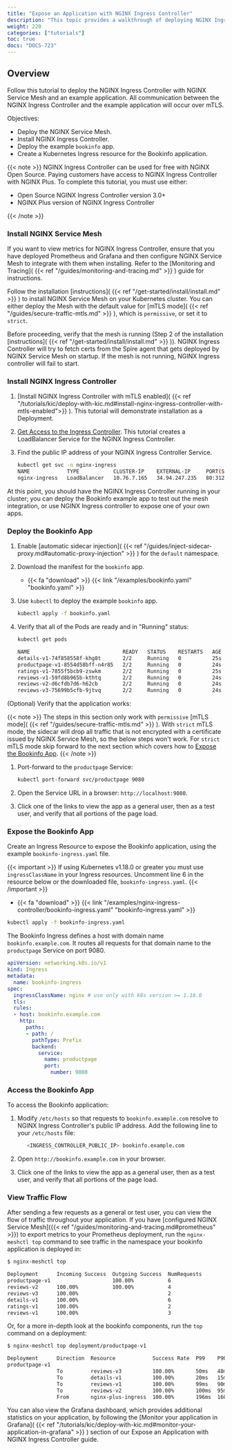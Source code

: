 ```yaml
---
title: "Expose an Application with NGINX Ingress Controller"
description: "This topic provides a walkthrough of deploying NGINX Ingress Controller for Kubernetes to expose an application within NGINX Service Mesh."
weight: 220
categories: ["tutorials"]
toc: true
docs: "DOCS-723"
---
```


## Overview

Follow this tutorial to deploy the NGINX Ingress Controller with NGINX Service Mesh and an example application.
All communication between the NGINX Ingress Controller and the example application will occur over mTLS.

Objectives:

- Deploy the NGINX Service Mesh.
- Install NGINX Ingress Controller.
- Deploy the example `bookinfo` app.
- Create a Kubernetes Ingress resource for the Bookinfo application.

{{< note >}}
NGINX Ingress Controller can be used for free with NGINX Open Source. Paying customers have access to NGINX Ingress Controller with NGINX Plus.
To complete this tutorial, you must use either:

- Open Source NGINX Ingress Controller version 3.0+
- NGINX Plus version of NGINX Ingress Controller

{{< /note >}}

### Install NGINX Service Mesh

If you want to view metrics for NGINX Ingress Controller, ensure that you have deployed Prometheus and Grafana and then configure NGINX Service Mesh to integrate with them when installing. Refer to the [Monitoring and Tracing]( {{< ref "/guides/monitoring-and-tracing.md" >}} ) guide for instructions.

Follow the installation [instructions]( {{< ref "/get-started/install/install.md" >}} ) to install NGINX Service Mesh on your Kubernetes cluster.
You can either deploy the Mesh with the default value for [mTLS mode]( {{< ref "/guides/secure-traffic-mtls.md" >}} ), which is `permissive`, or set it to `strict`.

Before proceeding, verify that the mesh is running (Step 2 of the installation [instructions]( {{< ref "/get-started/install/install.md" >}} )).
NGINX Ingress Controller will try to fetch certs from the Spire agent that gets deployed by NGINX Service Mesh on startup. If the mesh is not running, NGINX Ingress controller will fail to start.

### Install NGINX Ingress Controller

1. [Install NGINX Ingress Controller with mTLS enabled]( {{< ref "/tutorials/kic/deploy-with-kic.md#install-nginx-ingress-controller-with-mtls-enabled">}} ). This tutorial will demonstrate installation as a Deployment.
2. [Get Access to the Ingress Controller](https://docs.nginx.com/nginx-ingress-controller/installation/installation-with-manifests/#4-get-access-to-the-ingress-controller). This tutorial creates a LoadBalancer Service for the NGINX Ingress Controller.
3. Find the public IP address of your NGINX Ingress Controller Service.

    ```bash
    kubectl get svc -n nginx-ingress
    NAME            TYPE           CLUSTER-IP    EXTERNAL-IP     PORT(S)                      AGE
    nginx-ingress   LoadBalancer   10.76.7.165   34.94.247.235   80:31287/TCP,443:31923/TCP   66s
    ```
 
 At this point, you should have the NGINX Ingress Controller running in your cluster; you can deploy the Bookinfo example app to test out the mesh integration, or use NGINX Ingress controller to expose one of your own apps.

### Deploy the Bookinfo App

1. Enable [automatic sidecar injection]( {{< ref "/guides/inject-sidecar-proxy.md#automatic-proxy-injection" >}} ) for the `default` namespace.
1. Download the manifest for the `bookinfo` app.
    - {{< fa "download" >}} {{< link "/examples/bookinfo.yaml" "bookinfo.yaml" >}}
1. Use `kubectl` to deploy the example `bookinfo` app.

    ```bash
    kubectl apply -f bookinfo.yaml
    ```

1. Verify that all of the Pods are ready and in "Running" status:

    ```bash
    kubectl get pods

    NAME                              READY   STATUS    RESTARTS   AGE
    details-v1-74f858558f-khg8t       2/2     Running   0          25s
    productpage-v1-8554d58bff-n4r85   2/2     Running   0          24s
    ratings-v1-7855f5bcb9-zswkm       2/2     Running   0          25s
    reviews-v1-59fd8b965b-kthtq       2/2     Running   0          24s
    reviews-v2-d6cfdb7d6-h62cb        2/2     Running   0          24s
    reviews-v3-75699b5cfb-9jtvq       2/2     Running   0          24s

    ```

(Optional) Verify that the application works:

{{< note >}}
The steps in this section only work with `permissive` [mTLS mode]( {{< ref "/guides/secure-traffic-mtls.md" >}} ). With `strict` mTLS mode, the sidecar will drop all traffic that is not encrypted with a certificate issued by NGINX Service Mesh, so the below steps won't work. For `strict` mTLS mode skip forward to the next section which covers how to [Expose the Bookinfo App](#expose-the-bookinfo-app).
{{< /note >}}

1. Port-forward to the `productpage` Service:

    ```bash
    kubectl port-forward svc/productpage 9080
    ```

2. Open the Service URL in a browser: `http://localhost:9080`.
3. Click one of the links to view the app as a general user, then as a test user, and verify that all portions of the page load.

### Expose the Bookinfo App 

Create an Ingress Resource to expose the Bookinfo application, using the example `bookinfo-ingress.yaml` file.

{{< important >}}
If using Kubernetes v1.18.0 or greater you must use `ingressClassName` in your Ingress resources. Uncomment line 6 in the resource below or the downloaded file, `bookinfo-ingress.yaml`.
{{< /important >}}

- {{< fa "download" >}} {{< link "/examples/nginx-ingress-controller/bookinfo-ingress.yaml" "bookinfo-ingress.yaml" >}}

```bash
kubectl apply -f bookinfo-ingress.yaml
```

The Bookinfo Ingress defines a host with domain name `bookinfo.example.com`. It routes all requests for that domain name to the `productpage` Service on port 9080.

```yaml
apiVersion: networking.k8s.io/v1
kind: Ingress
metadata:
  name: bookinfo-ingress
spec:
  ingressClassName: nginx # use only with k8s version >= 1.18.0
  tls:
  rules:
  - host: bookinfo.example.com
    http:
      paths:
      - path: /
        pathType: Prefix
        backend:
          service:
            name: productpage
            port:
              number: 9080
```

### Access the Bookinfo App

To access the Bookinfo application:

1. Modify `/etc/hosts` so that requests to `bookinfo.example.com` resolve to NGINX Ingress Controller's public IP address.
    Add the following line to your `/etc/hosts` file:
    
    ```bash
       <INGRESS_CONTROLLER_PUBLIC_IP> bookinfo.example.com
    ```

2. Open `http://bookinfo.example.com` in your browser.
3. Click one of the links to view the app as a general user, then as a test user, and verify that all portions of the page load.

### View Traffic Flow

After sending a few requests as a general or test user, you can view the flow of traffic throughout your application. If you have [configured NGINX Service Mesh]({{< ref "/guides/monitoring-and-tracing.md#prometheus" >}}) to export metrics to your Prometheus deployment, run the `nginx-meshctl top` command to see traffic in the namespace your bookinfo application is deployed in:

```txt
$ nginx-meshctl top

Deployment      Incoming Success  Outgoing Success  NumRequests
productpage-v1                    100.00%           6
reviews-v2      100.00%           100.00%           4
reviews-v3      100.00%                             2
details-v1      100.00%                             6
ratings-v1      100.00%                             2
reviews-v1      100.00%                             3
```

Or, for a more in-depth look at the bookinfo components, run the `top` command on a deployment:

```txt
$ nginx-meshctl top deployment/productpage-v1

Deployment      Direction  Resource            Success Rate  P99    P90    P50   NumRequests
productpage-v1
                To         reviews-v3          100.00%       50ms   48ms   40ms  2
                To         details-v1          100.00%       20ms   15ms   3ms   6
                To         reviews-v1          100.00%       99ms   90ms   20ms  3
                To         reviews-v2          100.00%       100ms  95ms   75ms  4
                From       nginx-plus-ingress  100.00%       196ms  160ms  75ms  6
```

You can also view the Grafana dashboard, which provides additional statistics on your application, by following the [Monitor your application in Grafana]( {{< ref "/tutorials/kic/deploy-with-kic.md#monitor-your-application-in-grafana" >}} ) section of our Expose an Application with NGINX Ingress Controller guide.
